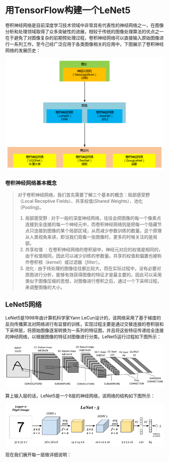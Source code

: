 # 用TensorFlow构建一个LeNet5

卷积神经网络是目前深度学习技术领域中非常具有代表性的神经网络之一，在图像分析和处理领域取得了众多突破性的进展，相较于传统的图像处理算法的优点之一在于避免了对图像复杂的前期预处理过程，卷积神经网络可以直接输入原始图像进行一系列工作，至今己经广泛应用于各类图像相关的应用中，下图展示了卷积神经网络的发展历史：

![his-cnn](imgs/his_cnn.png)

### 卷积神经网络基本概念

> 对于卷积神经网络，我们首先需要了解三个基本的概念：局部感受野（Local Receptive Fields）、共享权值(Shared Weights）、池化（Pooling)。
> 1. 局部感受野 : 对于一般的深度神经网络，往往会把图像的每一个像素点连接到全连接的每一个神经元中，而卷积神经网络则是把每一个隐藏节点只连接到图像的某个局部区域，从而减少参数训练的数量。这个原理从人类视角来讲，即当我们观看一张图像时，更多的时候关注的是局部。
> 2. 共享权值 ：在卷积神经网络的卷积层中，神经元对应的权值是相同的，由于权值相同，因此可以减少训练的参数量。共享的权值和偏置也被称作卷积核（*kernel*）或过滤器（*filter*）。
> 3. 池化 : 由于待处理的图像往往都比较大，而在实际过程中，没有必要对原图进行分析，能够有效获得图像的特征才是最主要的，因此可以采用类似于图像压缩的思想，对图像进行卷积之后，通过一个下采样过程，来调整图像的大小。

## LeNet5网络

LeNet5是1998年由计算机科学家Yann LeCun设计的，该网络采用了基于梯度的反向传播算法对网络进行有监督的训练，实现过程主要是通过交替连接的卷积层和下采样层，将原始图像逐渐转换为一系列的特征图，并且将这些特征传递给全连接的神经网络，以根据图像的特征对图像进行分类。LeNet5运行过程如下图所示：

![cnn-lenet5](imgs/cnn_lenet5.png)

算上输入层的话，LeNet5是一个8层的神经网络，该网络的结构如下图所示：

![struc-lenet5](imgs/lenet5_struc.png)

现在我们展开每一层做详细说明：



